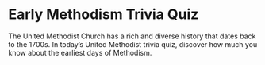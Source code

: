 # Early Methodism Trivia Quiz
The United Methodist Church has a rich and diverse history that dates back to the 1700s. In today’s United Methodist trivia quiz, discover how much you know about the earliest days of Methodism.
